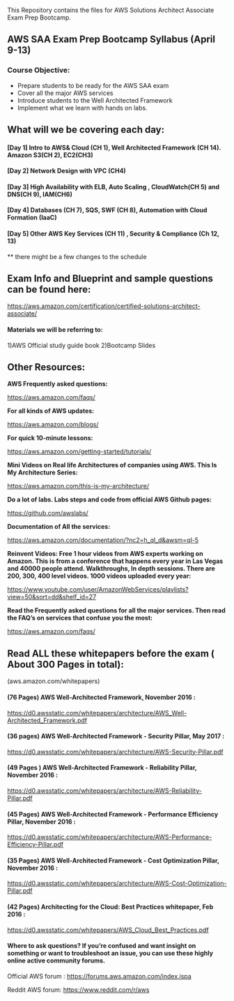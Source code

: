 This Repository contains the files for AWS Solutions Architect Associate Exam Prep Bootcamp.



## AWS SAA Exam Prep Bootcamp Syllabus (April 9-13)


### Course Objective:
-	Prepare students to be ready for the AWS SAA exam
-	Cover all the major AWS services 
-	Introduce students to the Well Architected Framework
-	Implement what we learn with hands on labs.


## What will we be covering each day:

#### [Day 1]	Intro to AWS& Cloud (CH 1), Well Architected Framework (CH 14).  Amazon S3(CH 2), EC2(CH3)
#### [Day 2]	Network Design with VPC (CH4) 
#### [Day 3]	High Availability with ELB, Auto Scaling , CloudWatch(CH  5) and DNS(CH 9), IAM(CH6)
#### [Day 4]	Databases (CH 7), SQS, SWF (CH 8), Automation with Cloud Formation (IaaC) 
#### [Day 5]	Other AWS Key Services (CH 11) , Security  & Compliance (Ch 12, 13) 


** there might be a few changes to the schedule 



## Exam Info and Blueprint and sample questions can be found here:
https://aws.amazon.com/certification/certified-solutions-architect-associate/


#### Materials we will be referring to:
1)AWS Official study guide book
2)Bootcamp Slides




## Other Resources:

**AWS Frequently asked questions:**

https://aws.amazon.com/faqs/

**For all kinds of AWS updates:**

https://aws.amazon.com/blogs/

**For quick 10-minute lessons:**

https://aws.amazon.com/getting-started/tutorials/

**Mini Videos on Real life Architectures of companies using AWS. This Is My Architecture Series:**

https://aws.amazon.com/this-is-my-architecture/

**Do a lot of labs. Labs steps and code from official AWS Github pages:** 

https://github.com/awslabs/

**Documentation of All the services:**

https://aws.amazon.com/documentation/?nc2=h_ql_d&awsm=ql-5

**Reinvent Videos: Free 1 hour videos from AWS experts working on Amazon. This is from a conference that happens every year in Las Vegas and 40000 people attend. Walkthroughs, In depth sessions. There are 200, 300, 400 level videos. 1000 videos uploaded every year:**

https://www.youtube.com/user/AmazonWebServices/playlists?view=50&sort=dd&shelf_id=27

**Read the Frequently asked questions for all the major services. Then read the FAQ’s on services that confuse you the most:**

https://aws.amazon.com/faqs/







## Read ALL these whitepapers before the exam ( About 300 Pages in total):
 (aws.amazon.com/whitepapers) 
#### (76 Pages) AWS Well-Architected Framework, November 2016 :
https://d0.awsstatic.com/whitepapers/architecture/AWS_Well-Architected_Framework.pdf
#### (36 pages) AWS Well-Architected Framework - Security Pillar, May 2017 :
https://d0.awsstatic.com/whitepapers/architecture/AWS-Security-Pillar.pdf
#### (49 Pages ) AWS Well-Architected Framework - Reliability Pillar, November 2016 :
https://d0.awsstatic.com/whitepapers/architecture/AWS-Reliability-Pillar.pdf
#### (45 Pages) AWS Well-Architected Framework - Performance Efficiency Pillar, November 2016 :
https://d0.awsstatic.com/whitepapers/architecture/AWS-Performance-Efficiency-Pillar.pdf
#### (35 Pages) AWS Well-Architected Framework - Cost Optimization Pillar, November 2016 :
https://d0.awsstatic.com/whitepapers/architecture/AWS-Cost-Optimization-Pillar.pdf
#### (42 Pages) Architecting for the Cloud: Best Practices whitepaper, Feb 2016 :
https://d0.awsstatic.com/whitepapers/AWS_Cloud_Best_Practices.pdf




#### Where to ask questions? If you’re confused and want insight on something or want to troubleshoot an issue, you can use these highly online active community forums.

Official AWS forum :
https://forums.aws.amazon.com/index.jspa


Reddit AWS forum:
https://www.reddit.com/r/aws



